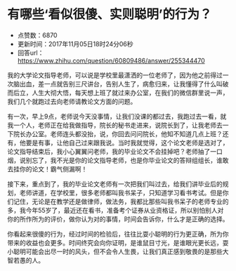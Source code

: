 # 有哪些‘看似很傻、实则聪明’的行为？
- 点赞数：6870
- 更新时间：2017年11月05日18时24分06秒
- 回答url：https://www.zhihu.com/question/60809486/answer/255344470
<body>
 <p data-pid="97drlhZN">我的大学论文指导老师，可以说是学校里最潇洒的一位老师了，因为他之前得过一次脑出血，差一点就告别三尺讲台，告别人生了，病愈归来，让我懂得了什么叫破而后立，人生大彻大悟，每天想上班了就过来办公室，在我们的微信群里说一声，我们几个就跑过去向老师请教论文方面的问题。</p>
 <p data-pid="rKljl7jO">有一次，早上9点，老师说今天没事情，让我们没课的都过去，我跑过去一看，就我一个人，老师正在给我做指导，院长的秘书走进来，说院长到了，让我老师去一下院长办公室。老师连头都没抬，说，你回去问问院长，他知不知道几点上班？还有，他要是有事，让他自己过来跟我说。当时我就觉得，这个论文老师是选对了，论文指导结束后，我小心翼翼问老师，我的毕业论文不会挂掉吧？老师抽了一口烟，说别忘了，我不光是你的论文指导老师，也是你毕业论文的答辩组组长，谁敢去挂你的论文！霸气侧漏啊！</p>
 <p data-pid="CDGvx0d2">接下来，重点到了，我的毕业论文老师有一次把我们叫过去，给我们讲毕业后的规划，老师讲道，在学校里，很多老师都叫我书呆子，只知道学习看书考试。但是你们记住，无论是在教学还是做律师，做法务，我都比那些叫我书呆子的老师专业的多，我今年55岁了，最近还在看书，准备考个证券从业资格证，所以别怕别人对你的所作所为的评价，做你认为对的事情，时间会告诉你，什么才是正确的选择。</p>
 <p data-pid="kLeFvyoK">你看起来很傻的行为，经过时间的检验后，往往比耍小聪明的行为更正确，所为你带来的收益也会更多。时间终究会向你证明，是谁鼠目寸光，是谁眼光更长远，耍小聪明可能会出尽一时的风头，但不会令人生畏，让我们真正感到敬畏的是那些大智若愚的人。</p>
</body>